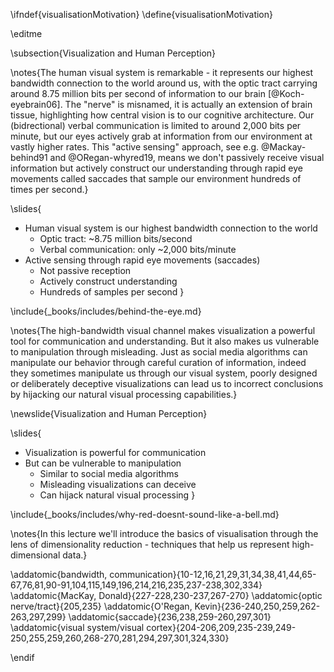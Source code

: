\ifndef{visualisationMotivation}
\define{visualisationMotivation}

\editme

\subsection{Visualization and Human Perception}

\notes{The human visual system is remarkable - it represents our highest bandwidth connection to the world around us, with the optic tract carrying around 8.75 million bits per second of information to our brain [@Koch-eyebrain06]. The "nerve" is misnamed, it is actually an extension of brain tissue, highlighting how central vision is to our cognitive architecture. Our (bidrectional) verbal communication is limited to around 2,000 bits per minute, but our eyes actively grab at information from our environment at vastly higher rates. This "active sensing" approach, see e.g. @Mackay-behind91 and @ORegan-whyred19, means we don't passively receive visual information but actively construct our understanding through rapid eye movements called saccades that sample our environment hundreds of times per second.}

\slides{
* Human visual system is our highest bandwidth connection to the world
    * Optic tract: ~8.75 million bits/second
    * Verbal communication: only ~2,000 bits/minute
* Active sensing through rapid eye movements (saccades)
    * Not passive reception
    * Actively construct understanding
    * Hundreds of samples per second
}

\include{_books/includes/behind-the-eye.md}

\notes{The high-bandwidth visual channel makes visualization a powerful tool for communication and understanding. But it also makes us vulnerable to manipulation through misleading. Just as social media algorithms can manipulate our behavior through careful curation of information, indeed they sometimes manipulate us through our visual system, poorly designed or deliberately deceptive visualizations can lead us to incorrect conclusions by hijacking our natural visual processing capabilities.}

\newslide{Visualization and Human Perception}

\slides{
* Visualization is powerful for communication
* But can be vulnerable to manipulation
    * Similar to social media algorithms
    * Misleading visualizations can deceive
    * Can hijack natural visual processing
}

\include{_books/includes/why-red-doesnt-sound-like-a-bell.md}

\notes{In this lecture we'll introduce the basics of visualisation through the lens of dimensionality reduction - techniques that help us represent high-dimensional data.}



\addatomic{bandwidth, communication}{10-12,16,21,29,31,34,38,41,44,65-67,76,81,90-91,104,115,149,196,214,216,235,237-238,302,334}
\addatomic{MacKay, Donald}{227-228,230-237,267-270}
\addatomic{optic nerve/tract}{205,235}
\addatomic{O'Regan, Kevin}{236-240,250,259,262-263,297,299}
\addatomic{saccade}{236,238,259-260,297,301}
\addatomic{visual system/visual cortex}{204-206,209,235-239,249-250,255,259,260,268-270,281,294,297,301,324,330}


\endif
